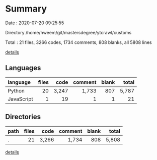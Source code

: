 # Summary

Date : 2020-07-20 09:25:55

Directory /home/hweem/git/mastersdegree/ytcrawl/customs

Total : 21 files,  3266 codes, 1734 comments, 808 blanks, all 5808 lines

[details](details.md)

## Languages
| language | files | code | comment | blank | total |
| :--- | ---: | ---: | ---: | ---: | ---: |
| Python | 20 | 3,247 | 1,733 | 807 | 5,787 |
| JavaScript | 1 | 19 | 1 | 1 | 21 |

## Directories
| path | files | code | comment | blank | total |
| :--- | ---: | ---: | ---: | ---: | ---: |
| . | 21 | 3,266 | 1,734 | 808 | 5,808 |

[details](details.md)